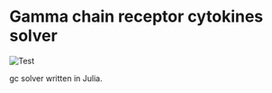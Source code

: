 # Gamma chain receptor cytokines solver

![Test](https://github.com/meyer-lab/gcSolver.jl/workflows/Test/badge.svg)

gc solver written in Julia.
